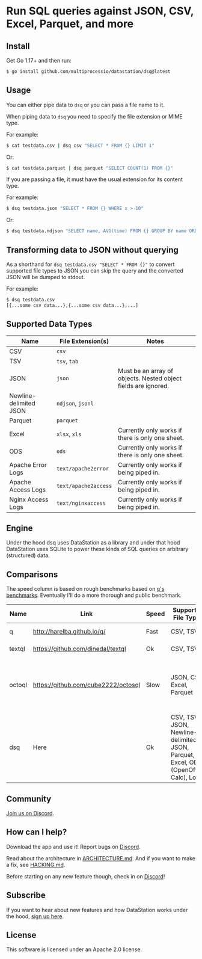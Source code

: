 # Run SQL queries against JSON, CSV, Excel, Parquet, and more

## Install

Get Go 1.17+ and then run:

```bash
$ go install github.com/multiprocessio/datastation/dsq@latest
```

## Usage

You can either pipe data to `dsq` or you can pass a file name to it.

When piping data to `dsq` you need to specify the file extension or MIME type.

For example:

```bash
$ cat testdata.csv | dsq csv "SELECT * FROM {} LIMIT 1"
```

Or:

```bash
$ cat testdata.parquet | dsq parquet "SELECT COUNT(1) FROM {}"
```

If you are passing a file, it must have the usual extension for its
content type.

For example:

```bash
$ dsq testdata.json "SELECT * FROM {} WHERE x > 10"
```

Or:

```bash
$ dsq testdata.ndjson "SELECT name, AVG(time) FROM {} GROUP BY name ORDER BY AVG(time) DESC"
```

## Transforming data to JSON without querying

As a shorthand for `dsq testdata.csv "SELECT * FROM {}"` to convert
supported file types to JSON you can skip the query and the converted
JSON will be dumped to stdout.

For example:

```bash
$ dsq testdata.csv
[{...some csv data...},{...some csv data...},...]
```

## Supported Data Types

| Name | File Extension(s) | Notes |
|-----------|-|---------------------|
| CSV | `csv` ||
| TSV | `tsv`, `tab` ||
| JSON | `json` | Must be an array of objects. Nested object fields are ignored. |
| Newline-delimited JSON | `ndjson`, `jsonl` ||
| Parquet | `parquet` ||
| Excel | `xlsx`, `xls` | Currently only works if there is only one sheet. |
| ODS | `ods` | Currently only works if there is only one sheet. |
| Apache Error Logs | `text/apache2error` | Currently only works if being piped in. |
| Apache Access Logs | `text/apache2access` | Currently only works if being piped in. |
| Nginx Access Logs | `text/nginxaccess` | Currently only works if being piped in. |

## Engine

Under the hood dsq uses DataStation as a library and under that hood
DataStation uses SQLite to power these kinds of SQL queries on
arbitrary (structured) data.

## Comparisons

The speed column is based on rough benchmarks based on [q's
benchmarks](https://github.com/harelba/q/blob/master/test/BENCHMARK.md). Eventually
I'll do a more thorough and public benchmark.

| Name | Link | Speed | Supported File Types | Engine | Maturity |
|----|-|-|-|-|------------------------------------------------------------------------|
| q | http://harelba.github.io/q/ | Fast | CSV, TSV | Uses SQLite | Mature |
| textql | https://github.com/dinedal/textql | Ok | CSV, TSV | Uses SQLite | Mature |
| octoql | https://github.com/cube2222/octosql | Slow | JSON, CSV, Excel, Parquet | Custom engine missing many features from SQLite | Mature |
| dsq | Here | Ok | CSV, TSV, JSON, Newline-delimited JSON, Parquet, Excel, ODS (OpenOffice Calc), Logs | Uses SQLite | Not mature |

## Community

[Join us on Discord](https://discord.gg/f2wQBc4bXX).

## How can I help?

Download the app and use it! Report bugs on
[Discord](https://discord.gg/f2wQBc4bXX).

Read about the architecture in [ARCHITECTURE.md](ARCHITECTURE.md). And
if you want to make a fix, see [HACKING.md](HACKING.md).

Before starting on any new feature though, check in on
[Discord](https://discord.gg/f2wQBc4bXX)!

## Subscribe

If you want to hear about new features and how DataStation works under
the hood, [sign up here](https://forms.gle/wH5fdxrxXwZHoNxk8).

## License

This software is licensed under an Apache 2.0 license.
